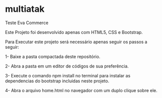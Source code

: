 # multiatak
Teste Eva Commerce

Este Projeto foi desenvolvido apenas com HTML5, CSS e Bootstrap.

Para Executar este projeto será necessário apenas seguir os passos a seguir:

1- Baixe a pasta compactada deste repositório.

2- Abra a pasta em um editor de códigos de sua preferência.

3- Execute o comando npm install no terminal para instalar as dependencias do bootstrap incluidas neste projeto.

4- Abra o arquivo home.html no navegador com um duplo clique sobre ele.
